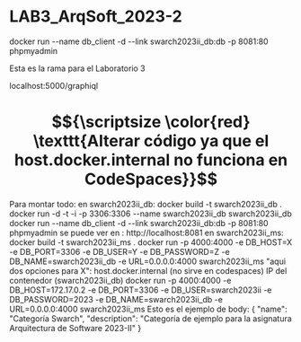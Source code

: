 # LAB3_ArqSoft_2023-2

docker run --name db_client -d --link swarch2023ii_db:db -p 8081:80 phpmyadmin

Esta es la rama para el Laboratorio 3

localhost:5000/graphiql

# $${\scriptsize \color{red} \texttt{Alterar código ya que el host.docker.internal no funciona en CodeSpaces}}$$	


Para montar todo:
    en swarch2023ii_db:
        docker build -t swarch2023ii_db .
        docker run -d -t -i -p 3306:3306 --name swarch2023ii_db swarch2023ii_db
        docker run --name db_client -d --link swarch2023ii_db:db -p 8081:80 phpmyadmin
    se puede ver en : http://localhost:8081
    en swarch2023ii_ms:
        docker build -t swarch2023ii_ms .
        docker run -p 4000:4000 -e DB_HOST=X -e DB_PORT=3306 -e DB_USER=Y -e DB_PASSWORD=Z -e DB_NAME=swarch2023ii_db -e URL=0.0.0.0:4000 swarch2023ii_ms
        "aqui dos opciones para X":
            host.docker.internal (no sirve en codespaces)
            IP del contenedor (swarch2023ii_db)
        docker run -p 4000:4000 -e DB_HOST=172.17.0.2 -e DB_PORT=3306 -e DB_USER=swarch2023ii -e DB_PASSWORD=2023 -e DB_NAME=swarch2023ii_db -e URL=0.0.0.0:4000 swarch2023ii_ms
        Esto es el ejemplo de body:
            {
                "name": "Categoría Swarch",
                "description": "Categoría de ejemplo para la asignatura Arquitectura de Software 2023-II"
            }

        